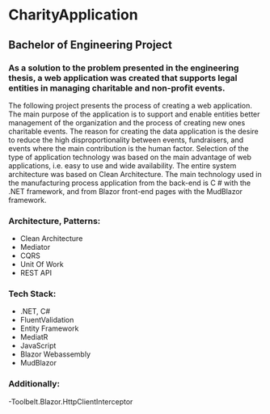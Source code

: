 # CharityApplication
## Bachelor of Engineering Project
### As a solution to the problem presented in the engineering thesis, a web application was created that supports legal entities in managing charitable and non-profit events.

The following project presents the process of creating a web application.
The main purpose of the application is to support and enable entities
better management of the organization and the process of creating new ones
charitable events. The reason for creating the data
application is the desire to reduce the high disproportionality between
events, fundraisers, and events where
the main contribution is the human factor. Selection of the type of application technology
was based on the main advantage of web applications, i.e. easy to use and
wide availability. The entire system architecture was based on Clean
Architecture. The main technology used in the manufacturing process
application from the back-end is C # with the .NET framework, and from
Blazor front-end pages with the MudBlazor framework.

### Architecture, Patterns:
- Clean Architecture
- Mediator
- CQRS
- Unit Of Work
- REST API
### Tech Stack:
- .NET, C#
- FluentValidation
- Entity Framework
- MediatR
- JavaScript
- Blazor Webassembly
- MudBlazor
### Additionally: 
-Toolbelt.Blazor.HttpClientInterceptor
